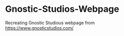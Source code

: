 # Gnostic-Studios-Webpage
 Recreating Gnostic Studious webpage from https://www.gnosticstudios.com/
